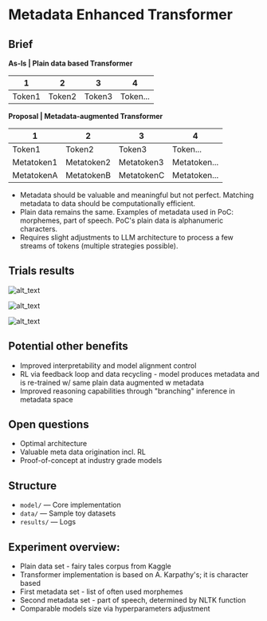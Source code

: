 # Metadata Enhanced Transformer

## Brief

**As-Is | Plain data based Transformer**

1|2|3|4
|--|--|--|--|
Token1|Token2|Token3|Token...

**Proposal | Metadata-augmented Transformer**

1|2|3|4
|--|--|--|--|
Token1|Token2|Token3|Token...
Metatoken1|Metatoken2|Metatoken3|Metatoken...
MetatokenA|MetatokenB|MetatokenC|Metatoken...

- Metadata should be valuable and meaningful but not perfect. Matching metadata to data should be computationally efficient. 
- Plain data remains the same. Examples of metadata used in PoC: morphemes, part of speech. PoC's plain data is alphanumeric characters.
- Requires slight adjustments to LLM architecture to process a few streams of tokens (multiple strategies possible).

## Trials results

![alt_text](https://docs.google.com/spreadsheets/d/e/2PACX-1vT7s-y23MXmYuxQs6TnNRXrJcmdetSjpsCpJjWv0MZP3W5f9HLT1pEVvnSb3jt2wDTLhF4hKjd02h0Z/pubchart?oid=1040301035&format=image)

![alt_text](https://docs.google.com/spreadsheets/d/e/2PACX-1vT7s-y23MXmYuxQs6TnNRXrJcmdetSjpsCpJjWv0MZP3W5f9HLT1pEVvnSb3jt2wDTLhF4hKjd02h0Z/pubchart?oid=89625722&format=image)

![alt_text](https://docs.google.com/spreadsheets/d/e/2PACX-1vT7s-y23MXmYuxQs6TnNRXrJcmdetSjpsCpJjWv0MZP3W5f9HLT1pEVvnSb3jt2wDTLhF4hKjd02h0Z/pubchart?oid=1906684737&format=image)

## Potential other benefits
- Improved interpretability and model alignment control
- RL via feedback loop and data recycling - model produces metadata and is re-trained w/ same plain data augmented w metadata
- Improved reasoning capabilities through "branching" inference in metadata space

## Open questions
- Optimal architecture
- Valuable meta data origination incl. RL
- Proof-of-concept at industry grade models

## Structure
- `model/` — Core implementation
- `data/` — Sample toy datasets
- `results/` — Logs
  
## Experiment overview:
- Plain data set - fairy tales corpus from Kaggle
- Transformer implementation is based on A. Karpathy's; it is character based
- First metadata set - list of often used morphemes
- Second metadata set - part of speech, determined by NLTK function
- Comparable models size via hyperparameters adjustment
